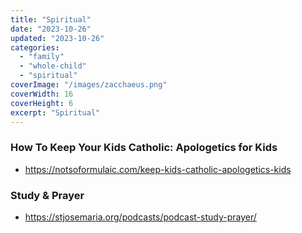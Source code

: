 ```yaml
---
title: "Spiritual"
date: "2023-10-26"
updated: "2023-10-26"
categories:
  - "family"
  - "whole-child"
  - "spiritual"
coverImage: "/images/zacchaeus.png"
coverWidth: 16
coverHeight: 6
excerpt: "Spiritual"
---
```

### How To Keep Your Kids Catholic: Apologetics for Kids
* https://notsoformulaic.com/keep-kids-catholic-apologetics-kids

### Study & Prayer
* https://stjosemaria.org/podcasts/podcast-study-prayer/

